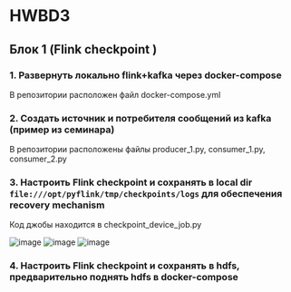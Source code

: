 # HWBD3
## Блок 1 (Flink checkpoint )

### 1. Развернуть локально flink+kafka через docker-compose

В репозитории расположен файл docker-compose.yml

### 2. Создать источник и потребителя сообщений из kafka (пример из семинара)

В репозитории расположены файлы producer_1.py, consumer_1.py, consumer_2.py

### 3. Настроить Flink checkpoint и сохранять в local dir `file:///opt/pyflink/tmp/checkpoints/logs`  для обеспечения recovery mechanism

Код джобы находится в checkpoint_device_job.py

![image](https://github.com/LadaNikitina/HWBD3/assets/23546579/13021022-b01e-4d88-8b55-1cbb15149ec6)
![image](https://github.com/LadaNikitina/HWBD3/assets/23546579/90f1db6a-27e4-4132-8f3b-6675759f1dbe)
![image](https://github.com/LadaNikitina/HWBD3/assets/23546579/fafcfa20-b42a-4a12-aea1-c10b9fd81f79)


### 4. Настроить Flink checkpoint и сохранять в hdfs, предварительно поднять hdfs в docker-compose

